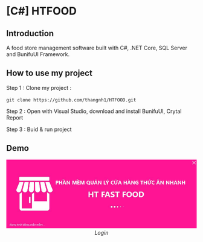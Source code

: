 # [C#] HTFOOD

## Introduction
A food store management software built with C#, .NET Core, SQL Server and BunifuUI Framework.

## How to use my project
Step 1 : Clone my project : 


`git clone https://github.com/thangnh1/HTFOOD.git`


Step 2 : Open with Visual Studio, download and install BunifuUI, Crytal Report


Step 3 : Buid & run project

## Demo 
<p align="center">
  <img src="demo/img_1.jpg"><br/>
  <i>Login</i>
</p>
